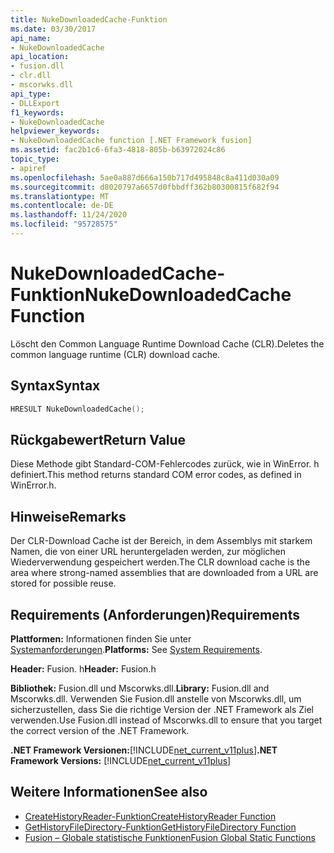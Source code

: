 ```yaml
---
title: NukeDownloadedCache-Funktion
ms.date: 03/30/2017
api_name:
- NukeDownloadedCache
api_location:
- fusion.dll
- clr.dll
- mscorwks.dll
api_type:
- DLLExport
f1_keywords:
- NukeDownloadedCache
helpviewer_keywords:
- NukeDownloadedCache function [.NET Framework fusion]
ms.assetid: fac2b1c6-6fa3-4818-805b-b63972024c86
topic_type:
- apiref
ms.openlocfilehash: 5ae0a887d666a150b717d495848c8a411d030a09
ms.sourcegitcommit: d8020797a6657d0fbbdff362b80300815f682f94
ms.translationtype: MT
ms.contentlocale: de-DE
ms.lasthandoff: 11/24/2020
ms.locfileid: "95728575"
---
```

# <a name="nukedownloadedcache-function"></a><span data-ttu-id="d8778-102">NukeDownloadedCache-Funktion</span><span class="sxs-lookup"><span data-stu-id="d8778-102">NukeDownloadedCache Function</span></span>

<span data-ttu-id="d8778-103">Löscht den Common Language Runtime Download Cache (CLR).</span><span class="sxs-lookup"><span data-stu-id="d8778-103">Deletes the common language runtime (CLR) download cache.</span></span>  
  
## <a name="syntax"></a><span data-ttu-id="d8778-104">Syntax</span><span class="sxs-lookup"><span data-stu-id="d8778-104">Syntax</span></span>  
  
```cpp  
HRESULT NukeDownloadedCache();  
```  
  
## <a name="return-value"></a><span data-ttu-id="d8778-105">Rückgabewert</span><span class="sxs-lookup"><span data-stu-id="d8778-105">Return Value</span></span>  

 <span data-ttu-id="d8778-106">Diese Methode gibt Standard-COM-Fehlercodes zurück, wie in WinError. h definiert.</span><span class="sxs-lookup"><span data-stu-id="d8778-106">This method returns standard COM error codes, as defined in WinError.h.</span></span>  
  
## <a name="remarks"></a><span data-ttu-id="d8778-107">Hinweise</span><span class="sxs-lookup"><span data-stu-id="d8778-107">Remarks</span></span>  

 <span data-ttu-id="d8778-108">Der CLR-Download Cache ist der Bereich, in dem Assemblys mit starkem Namen, die von einer URL heruntergeladen werden, zur möglichen Wiederverwendung gespeichert werden.</span><span class="sxs-lookup"><span data-stu-id="d8778-108">The CLR download cache is the area where strong-named assemblies that are downloaded from a URL are stored for possible reuse.</span></span>  
  
## <a name="requirements"></a><span data-ttu-id="d8778-109">Requirements (Anforderungen)</span><span class="sxs-lookup"><span data-stu-id="d8778-109">Requirements</span></span>  

 <span data-ttu-id="d8778-110">**Plattformen:** Informationen finden Sie unter [Systemanforderungen](../../get-started/system-requirements.md).</span><span class="sxs-lookup"><span data-stu-id="d8778-110">**Platforms:** See [System Requirements](../../get-started/system-requirements.md).</span></span>  
  
 <span data-ttu-id="d8778-111">**Header:** Fusion. h</span><span class="sxs-lookup"><span data-stu-id="d8778-111">**Header:** Fusion.h</span></span>  
  
 <span data-ttu-id="d8778-112">**Bibliothek:** Fusion.dll und Mscorwks.dll.</span><span class="sxs-lookup"><span data-stu-id="d8778-112">**Library:** Fusion.dll and Mscorwks.dll.</span></span> <span data-ttu-id="d8778-113">Verwenden Sie Fusion.dll anstelle von Mscorwks.dll, um sicherzustellen, dass Sie die richtige Version der .NET Framework als Ziel verwenden.</span><span class="sxs-lookup"><span data-stu-id="d8778-113">Use Fusion.dll instead of Mscorwks.dll to ensure that you target the correct version of the .NET Framework.</span></span>  
  
 <span data-ttu-id="d8778-114">**.NET Framework Versionen:**[!INCLUDE[net_current_v11plus](../../../../includes/net-current-v11plus-md.md)]</span><span class="sxs-lookup"><span data-stu-id="d8778-114">**.NET Framework Versions:** [!INCLUDE[net_current_v11plus](../../../../includes/net-current-v11plus-md.md)]</span></span>  
  
## <a name="see-also"></a><span data-ttu-id="d8778-115">Weitere Informationen</span><span class="sxs-lookup"><span data-stu-id="d8778-115">See also</span></span>

- [<span data-ttu-id="d8778-116">CreateHistoryReader-Funktion</span><span class="sxs-lookup"><span data-stu-id="d8778-116">CreateHistoryReader Function</span></span>](createhistoryreader-function.md)
- [<span data-ttu-id="d8778-117">GetHistoryFileDirectory-Funktion</span><span class="sxs-lookup"><span data-stu-id="d8778-117">GetHistoryFileDirectory Function</span></span>](gethistoryfiledirectory-function.md)
- [<span data-ttu-id="d8778-118">Fusion – Globale statistische Funktionen</span><span class="sxs-lookup"><span data-stu-id="d8778-118">Fusion Global Static Functions</span></span>](fusion-global-static-functions.md)
